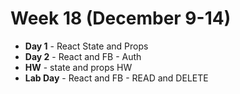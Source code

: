 # Week 18 (December 9-14)
* **Day 1** - React State and Props
* **Day 2** - React and FB - Auth
* **HW** - state and props HW
* **Lab Day** - React and FB - READ and DELETE